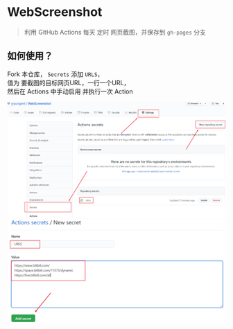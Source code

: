 # WebScreenshot

> 利用 GitHub Actions 每天 定时 网页截图，并保存到 `gh-pages` 分支

## 如何使用？

Fork 本仓库， `Secrets` 添加 `URLS`，    
值为 要截图的目标网页URL，一行一个URL，    
然后在 Actions 中手动启用 并执行一次 Action

<img src="docs/images/secrets-1.png">
<img src="docs/images/secrets-2.png">
